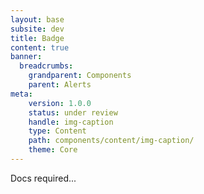 ```yaml
---
layout: base
subsite: dev
title: Badge
content: true
banner:
  breadcrumbs:
    grandparent: Components
    parent: Alerts
meta:
    version: 1.0.0
    status: under review
    handle: img-caption
    type: Content
    path: components/content/img-caption/
    theme: Core
---
```

Docs required...

